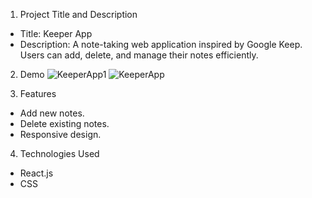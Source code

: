 1. Project Title and Description
  - Title: Keeper App
  - Description: A note-taking web application inspired by Google Keep. Users can add, delete, and manage their notes efficiently.

2. Demo
   ![KeeperApp1](https://github.com/user-attachments/assets/b0240801-2923-4374-a398-6dbf634f0a10)
   ![KeeperApp](https://github.com/user-attachments/assets/6c183eed-e355-493f-838b-079f4776484b)

3. Features
  - Add new notes.
  - Delete existing notes.
  - Responsive design.

4. Technologies Used
  - React.js
  - CSS
